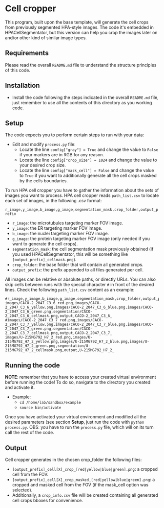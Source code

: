 Cell cropper
============

This program, built upon the base template, will generate the cell crops from previously segmented HPA-style images. The code it's embedded in HPACellSegmentator, but this version can help you crop the images later on and/or other kind of similar image types. 



Requirements
------------

Please read the overall `README.md` file to understand the structure principles of this code. 



Installation
------------

- Install the code following the steps indicated in the overall `README.md` file, just remember to use all the contents of this directory as you working code.



Setup
-----

The code expects you to perform certain steps to run with your data:

- Edit and modify `process.py` file:
  - Locate the line `config["gray"] = True` and change the value to `False` if your markers are in RGB for any reason. 
  - Locate the line `config["crop_size"] = 1024` and change the value to your desired crop size. 
  - Locate the line `config["mask_cell"] = False` and change the value to `True` if you want to additionally generate all the cell crops masked by the cells boundaries.

To run HPA cell cropper you have to gather the information about the sets of images you want to process. HPA cell cropper reads `path_list.csv` to locate each set of images, in the following .csv format: 

`r_image,y_image,b_image,g_image,segmentation_mask,crop_folder,output_prefix`

- `r_image`: the microtubules targeting marker FOV image. 
- `y_image`: the ER targeting marker FOV image.
- `b_image`: the nuclei targeting marker FOV image.
- `g_image`: the protein targeting marker FOV image (only needed if you want to generate the cell crops).
- `segmentation_mask`: the cell segmentation mask previously obtained (if you used HPACellSegmentator, this will be something like `[output_prefix]_cellmask.png`).
- `crop_folder`: the base folder that will contain all generated crops.
- `output_prefix`: the prefix appended to all files generated per cell.

All images can be relative or absolute paths, or directly URLs. You can also skip cells between runs with the special character `#` in front of the desired lines. 
Check the following `path_list.csv` content as an example:

```
#r_image,y_image,b_image,g_image,segmentation_mask,crop_folder,output_prefix
images/CACO-2_2047_C3_6_red.png,images/CACO-2_2047_C3_6_yellow.png,images/CACO-2_2047_C3_6_blue.png,images/CACO-2_2047_C3_6_green.png,segmentation/CACO-2_2047_C3_6_cellmask.png,output,CACO-2_2047_C3_6_
#images/CACO-2_2047_C3_7_red.png,images/CACO-2_2047_C3_7_yellow.png,images/CACO-2_2047_C3_7_blue.png,images/CACO-2_2047_C3_7_green.png,segmentation/CACO-2_2047_C3_7_cellmask.png,output,CACO-2_2047_C3_7_
images/U-215MG792_H7_2_red.png,images/U-215MG792_H7_2_yellow.png,images/U-215MG792_H7_2_blue.png,images/U-215MG792_H7_2_green.png,segmentation/U-215MG792_H7_2_cellmask.png,output,U-215MG792_H7_2_
```
  


Running the code
---------------- 

**NOTE**: remember that you have to access your created virtual environment before running the code! To do so, navigate to the directory you created and activate it.
 - Example:
   - `cd /home/lab/sandbox/example`
   - `source bin/activate`

Once you have activated your virtual environment and modified all the desired parameters (see section **Setup**, just run the code with `python process.py`. OBS: you have to run the `process.py` file, which will on its turn call the rest of the code.



Output
------ 

Cell cropper generates in the chosen crop_folder the following files:
- `[output_prefix]_cell[X]_crop_[red|yellow|blue|green].png`: a cropped cell from the FOV.
- `[output_prefix]_cell[X]_crop_masked_[red|yellow|blue|green].png`: a cropped and masked cell from the FOV (if the mask_cell option was selected).
- Additionally, a `crop_info.csv` file will be created containing all generated cell crops bboxes for convenience.